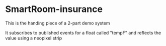 # SmartRoom-insurance

This is the handing piece of a 2-part demo system

It subscribes to published events for a float called "tempF" and reflects the value using a neopixel strip